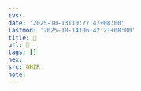 ```yaml
---
ivs:
date: '2025-10-13T10:27:47+08:00'
lastmod: '2025-10-14T06:42:21+08:00'
title: 􈺶
url: 􈺶
tags: []
hex: 
src: GHZR
note:
---
```

